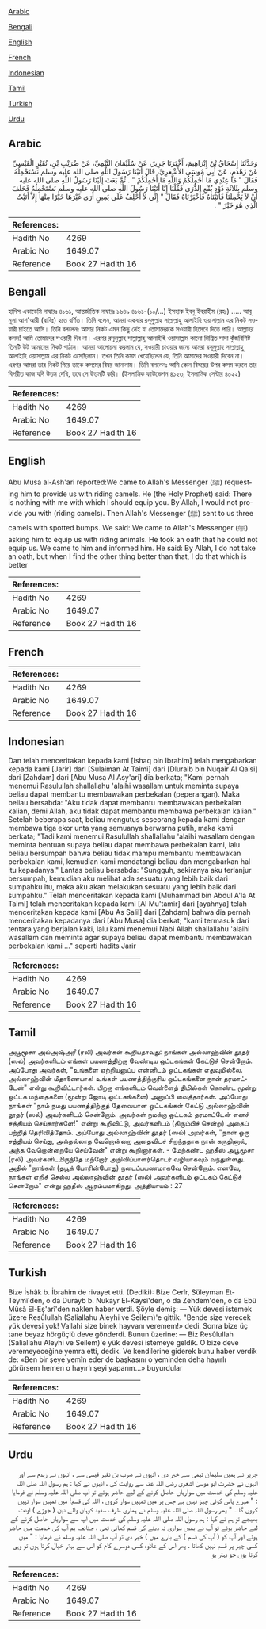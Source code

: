 [Arabic](#arabic)

[Bengali](#bengali)

[English](#english)

[French](#french)

[Indonesian](#indonesian)

[Tamil](#tamil)

[Turkish](#turkish)

[Urdu](#urdu)

## Arabic


<div dir="rtl" lang="ar" style={{fontSize:'larger',backgroundColor:'#f8f9fa',padding:20}}>
وَحَدَّثَنَا إِسْحَاقُ بْنُ إِبْرَاهِيمَ، أَخْبَرَنَا جَرِيرٌ، عَنْ سُلَيْمَانَ التَّيْمِيِّ، عَنْ ضُرَيْبِ بْنِ، نُقَيْرٍ الْقَيْسِيِّ عَنْ زَهْدَمٍ، عَنْ أَبِي مُوسَى الأَشْعَرِيِّ، قَالَ أَتَيْنَا رَسُولَ اللَّهِ صلى الله عليه وسلم نَسْتَحْمِلُهُ فَقَالَ ‏"‏ مَا عِنْدِي مَا أَحْمِلُكُمْ وَاللَّهِ مَا أَحْمِلُكُمْ ‏"‏ ‏.‏ ثُمَّ بَعَثَ إِلَيْنَا رَسُولُ اللَّهِ صلى الله عليه وسلم بِثَلاَثَةِ ذَوْدٍ بُقْعِ الذُّرَى فَقُلْنَا إِنَّا أَتَيْنَا رَسُولَ اللَّهِ صلى الله عليه وسلم نَسْتَحْمِلُهُ فَحَلَفَ أَنْ لاَ يَحْمِلَنَا فَأَتَيْنَاهُ فَأَخْبَرْنَاهُ فَقَالَ ‏"‏ إِنِّي لاَ أَحْلِفُ عَلَى يَمِينٍ أَرَى غَيْرَهَا خَيْرًا مِنْهَا إِلاَّ أَتَيْتُ الَّذِي هُوَ خَيْرٌ ‏"‏ ‏.‏
</div>
<div style={{backgroundColor:'#f8f9fa',padding:20, marginBottom: 10}}><table> <thead> <tr> <th>References:</th> <th></th> </tr> </thead> <tbody><tr><td>Hadith No</td><td>4269</td></tr><tr><td>Arabic No</td><td>1649.07</td></tr><tr><td>Reference</td><td>Book 27 Hadith 16</td></tr></tbody></table></div>

## Bengali


<div dir="ltr" lang="bn" style={{fontSize:'larger',backgroundColor:'#f8f9fa',padding:20}}>
হাদিস একাডেমি নাম্বারঃ ৪১৬১, আন্তর্জাতিক নাম্বারঃ ১৬৪৯ ৪১৬১-(১০/...) ইসহাক ইবনু ইবরাহীম (রহঃ) ..... আবূ মূসা আশ'আরী (রাযিঃ) হতে বর্ণিত। তিনি বলেন, আমরা একবার রসূলুল্লাহ সাল্লাল্লাহু আলাইহি ওয়াসাল্লাম এর নিকট সওয়ারী চাইতে আসি। তিনি বললেনঃ আমার নিকট এমন কিছু নেই যা তোমাদেরকে সওয়ারী হিসেবে দিতে পারি। আল্লাহর কসম! আমি তোমাদের সওয়ারী দিব না। এরপর রসূলুল্লাহ সাল্লাল্লাহু আলাইহি ওয়াসাল্লাম কালো মিশ্রিত সাদা কুঁজবিশিষ্ট তিনটি উট আমাদের নিকট পাঠান। আমরা আলোচনা করলাম যে, সওয়ারী চাওয়ার জন্যে আমরা রসূলুল্লাহ সাল্লাল্লাহু আলাইহি ওয়াসাল্লাম এর নিকট এসেছিলাম। তখন তিনি কসম খেয়েছিলেন যে, তিনি আমাদের সওয়ারী দিবেন না। এরপর আমরা তার নিকট গিয়ে তাকে কসমের বিষয় জানালাম। তিনি বললেনঃ আমি কোন বিষয়ের উপর কসম করলে তার বিপরীত কাজ যদি উত্তম দেখি, তবে সে উত্তমটি করি। (ইসলামিক ফাউন্ডেশন ৪১২৩, ইসলামিক সেন্টার ৪০২২)
</div>
<div style={{backgroundColor:'#f8f9fa',padding:20, marginBottom: 10}}><table> <thead> <tr> <th>References:</th> <th></th> </tr> </thead> <tbody><tr><td>Hadith No</td><td>4269</td></tr><tr><td>Arabic No</td><td>1649.07</td></tr><tr><td>Reference</td><td>Book 27 Hadith 16</td></tr></tbody></table></div>

## English


<div dir="ltr" lang="en" style={{fontSize:'larger',backgroundColor:'#f8f9fa',padding:20}}>
Abu Musa al-Ash'ari reported:We came to Allah's Messenger (ﷺ) requesting him to provide us with riding camels. He (the Holy Prophet) said: There is nothing with me with which I should equip you. By Allah, I would not provide you with (riding camels). Then Allah's Messenger (ﷺ) sent to us three camels with spotted bumps. We said: We came to Allah's Messenger (ﷺ) asking him to equip us with riding animals. He took an oath that he could not equip us. We came to him and informed him. He said: By Allah, I do not take an oath, but when I find the other thing better than that, I do that which is better
</div>
<div style={{backgroundColor:'#f8f9fa',padding:20, marginBottom: 10}}><table> <thead> <tr> <th>References:</th> <th></th> </tr> </thead> <tbody><tr><td>Hadith No</td><td>4269</td></tr><tr><td>Arabic No</td><td>1649.07</td></tr><tr><td>Reference</td><td>Book 27 Hadith 16</td></tr></tbody></table></div>

## French


<div dir="ltr" lang="fr" style={{fontSize:'larger',backgroundColor:'#f8f9fa',padding:20}}>

</div>
<div style={{backgroundColor:'#f8f9fa',padding:20, marginBottom: 10}}><table> <thead> <tr> <th>References:</th> <th></th> </tr> </thead> <tbody><tr><td>Hadith No</td><td>4269</td></tr><tr><td>Arabic No</td><td>1649.07</td></tr><tr><td>Reference</td><td>Book 27 Hadith 16</td></tr></tbody></table></div>

## Indonesian


<div dir="ltr" lang="id" style={{fontSize:'larger',backgroundColor:'#f8f9fa',padding:20}}>
Dan telah menceritakan kepada kami [Ishaq bin Ibrahim] telah mengabarkan kepada kami [Jarir] dari [Sulaiman At Taimi] dari [Dluraib bin Nuqair Al Qaisi] dari [Zahdam] dari [Abu Musa Al Asy'ari] dia berkata; "Kami pernah menemui Rasulullah shallallahu 'alaihi wasallam untuk meminta supaya beliau dapat membantu membawakan perbekalan (peperangan). Maka beliau bersabda: "Aku tidak dapat membantu membawakan perbekalan kalian, demi Allah, aku tidak dapat membantu membawa perbekalan kalian." Setelah beberapa saat, beliau mengutus seseorang kepada kami dengan membawa tiga ekor unta yang semuanya berwarna putih, maka kami berkata; "Tadi kami menemui Rasulullah shallallahu 'alaihi wasallam dengan meminta bentuan supaya beliau dapat membawa perbekalan kami, lalu beliau bersumpah bahwa beliau tidak mampu membantu membawakan perbekalan kami, kemudian kami mendatangi beliau dan mengabarkan hal itu kepadanya." Lantas beliau bersabda: "Sungguh, sekiranya aku terlanjur bersumpah, kemudian aku melihat ada sesuatu yang lebih baik dari sumpahku itu, maka aku akan melakukan sesuatu yang lebih baik dari sumpahku." Telah menceritakan kepada kami [Muhammad bin Abdul A'la At Taimi] telah menceritakan kepada kami [Al Mu'tamir] dari [ayahnya] telah menceritakan kepada kami [Abu As Salil] dari [Zahdam] bahwa dia pernah menceritakan kepadanya dari [Abu Musa] dia berkat; "kami termasuk dari tentara yang berjalan kaki, lalu kami menemui Nabi Allah shallallahu 'alaihi wasallam dan meminta agar supaya beliau dapat membantu membawakan perbekalan kami …" seperti hadits Jarir
</div>
<div style={{backgroundColor:'#f8f9fa',padding:20, marginBottom: 10}}><table> <thead> <tr> <th>References:</th> <th></th> </tr> </thead> <tbody><tr><td>Hadith No</td><td>4269</td></tr><tr><td>Arabic No</td><td>1649.07</td></tr><tr><td>Reference</td><td>Book 27 Hadith 16</td></tr></tbody></table></div>

## Tamil


<div dir="ltr" lang="ta" style={{fontSize:'larger',backgroundColor:'#f8f9fa',padding:20}}>
அபூமூசா அல்அஷ்அரீ (ரலி) அவர்கள் கூறியதாவது: நாங்கள் அல்லாஹ்வின் தூதர் (ஸல்) அவர்களிடம் எங்கள் பயணத்திற்கு வேண்டிய ஒட்டகங்கள் கேட்டுச் சென்றோம். அப்போது அவர்கள், "உங்களை ஏற்றியனுப்ப என்னிடம் ஒட்டகங்கள் எதுவுமில்லை. அல்லாஹ்வின் மீதாணையாக! உங்கள் பயணத்திற்குரிய ஒட்டகங்களை நான் தரமாட்டேன்" என்று கூறிவிட்டார்கள். பிறகு எங்களிடம் வெள்ளைத் திமில்கள் கொண்ட மூன்று ஒட்டக மந்தைகளை (மூன்று ஜோடி ஒட்டகங்களை) அனுப்பி வைத்தார்கள். அப்போது நாங்கள் "நாம் நமது பயணத்திற்குத் தேவையான ஒட்டகங்கள் கேட்டு அல்லாஹ்வின் தூதர் (ஸல்) அவர்களிடம் சென்றோம். அவர்கள் நமக்கு ஒட்டகம் தரமாட்டேன் எனச் சத்தியம் செய்தார்களே!" என்று கூறிவிட்டு, அவர்களிடம் (திரும்பிச் சென்று) அதைப் பற்றித் தெரிவித்தோம். அப்போது அல்லாஹ்வின் தூதர் (ஸல்) அவர்கள், "நான் ஒரு சத்தியம் செய்து, அஃதல்லாத வேறொன்றை அதைவிடச் சிறந்ததாக நான் கருதினால், அந்த வேறொன்றையே செய்வேன்" என்று கூறினார்கள். - மேற்கண்ட ஹதீஸ் அபூமூசா (ரலி) அவர்களிடமிருந்தே மற்றோர் அறிவிப்பாளர்தொடர் வழியாகவும் வந்துள்ளது. அதில் "நாங்கள் (தபூக் போரின்போது) நடைப்பயணமாகவே சென்றோம். எனவே, நாங்கள் ஏறிச் செல்ல அல்லாஹ்வின் தூதர் (ஸல்) அவர்களிடம் ஒட்டகம் கேட்டுச் சென்றோம்" என்று ஹதீஸ் ஆரம்பமாகிறது. அத்தியாயம் : 27
</div>
<div style={{backgroundColor:'#f8f9fa',padding:20, marginBottom: 10}}><table> <thead> <tr> <th>References:</th> <th></th> </tr> </thead> <tbody><tr><td>Hadith No</td><td>4269</td></tr><tr><td>Arabic No</td><td>1649.07</td></tr><tr><td>Reference</td><td>Book 27 Hadith 16</td></tr></tbody></table></div>

## Turkish


<div dir="ltr" lang="tr" style={{fontSize:'larger',backgroundColor:'#f8f9fa',padding:20}}>
Bize İshâk b. İbrahim de rivayet etti. (Dediki): Bize Cerîr, Süleyman Et-Teymî'den, o da Durayb b. Nukayr El-Kaysî'den, o da Zehdem'den, o da Ebû Mûsâ El-Eş'arî'den naklen haber verdi. Şöyle demiş: — Yük devesi istemek üzere Resûlullah (Saliallahu Aleyhi ve Seilem)'e gittik. "Bende size verecek yük devesi yok! Vallahi size binek hayvanı veremem!» dedi. Sonra bize üç tane beyaz hörgüçlü deve gönderdi. Bunun üzerine: — Biz Resûlullah (Saliallahu Aleyhi ve Seilem)'e yük devesi istemeye geldik. O bize deve veremeyeceğine yemra etti, dedik. Ve kendilerine giderek bunu haber verdik de: «Ben bir şeye yemîn eder de başkasını o yeminden deha hayırlı görürsem hemen o hayırlı şeyi yaparım...» buyurdular
</div>
<div style={{backgroundColor:'#f8f9fa',padding:20, marginBottom: 10}}><table> <thead> <tr> <th>References:</th> <th></th> </tr> </thead> <tbody><tr><td>Hadith No</td><td>4269</td></tr><tr><td>Arabic No</td><td>1649.07</td></tr><tr><td>Reference</td><td>Book 27 Hadith 16</td></tr></tbody></table></div>

## Urdu


<div dir="rtl" lang="ur" style={{fontSize:'larger',backgroundColor:'#f8f9fa',padding:20}}>
جریر نے ہمیں سلیمان تیمی سے خبر دی ، انہوں نے ضرب بن نقیر قیسی سے ، انہوں نے زہدم سے اور انہوں نے حضرت ابو موسیٰ اشعری رضی اللہ عنہ سے روایت کی ، انہوں نے کہا : ہم رسول اللہ صلی اللہ علیہ وسلم کی خدمت میں سواریاں حاصل کرنے کے لیے حاضر ہوئے تو آپ صلی اللہ علیہ وسلم نے فرمایا : " میرے پاس کوئی چیز نہیں ہے جس پر میں تمہیں سوار کروں ، اللہ کی قسم! میں تمہیں سوار نہیں کروں گا ۔ " پھر رسول اللہ صلی اللہ علیہ وسلم نے ہماری طرف سفید کوہان والے تین ( جوڑے ) اونٹ بھیجے تو ہم نے کہا : ہم رسول اللہ صلی اللہ علیہ وسلم کی خدمت میں آپ سے سواریاں حاصل کرنے کے لیے حاضر ہوئے تو آپ نے ہمیں سواری نہ دینے کی قسم کھائی تھی ، چنانچہ ہم آپ کی خدمت میں حاضر ہوئے اور آپ کو ( آپ کی قسم ) کے بارے میں ) خبر دی تو آپ صلی اللہ علیہ وسلم نے فرمایا : " میں کسی چیز پر قسم نہیں کھاتا ، پھر اس کے علاوہ کسی دوسرے کام کو اس سے بہتر خیال کرتا ہوں تو وہی کرتا ہوں جو بہتر ہو
</div>
<div style={{backgroundColor:'#f8f9fa',padding:20, marginBottom: 10}}><table> <thead> <tr> <th>References:</th> <th></th> </tr> </thead> <tbody><tr><td>Hadith No</td><td>4269</td></tr><tr><td>Arabic No</td><td>1649.07</td></tr><tr><td>Reference</td><td>Book 27 Hadith 16</td></tr></tbody></table></div>